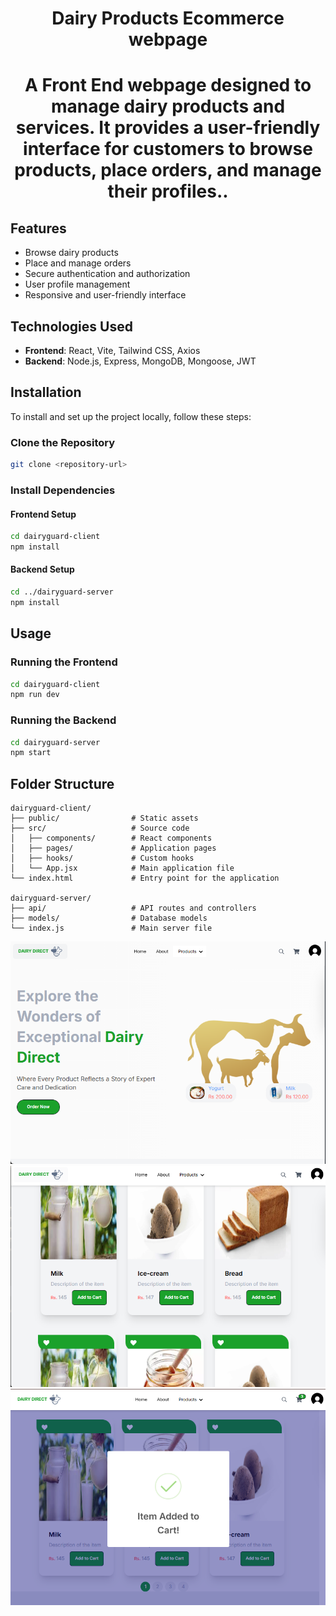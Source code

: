 <h1 align="center">Dairy Products Ecommerce webpage</h1>
<h1 align="center">A Front End webpage designed to manage dairy products and services. It provides a user-friendly interface for customers to browse products, place orders, and manage their profiles..</h1>

## Features
- Browse dairy products
- Place and manage orders
- Secure authentication and authorization
- User profile management
- Responsive and user-friendly interface

## Technologies Used
- **Frontend**: React, Vite, Tailwind CSS, Axios
- **Backend**: Node.js, Express, MongoDB, Mongoose, JWT

## Installation
To install and set up the project locally, follow these steps:

### Clone the Repository
```bash
git clone <repository-url>
```

### Install Dependencies
#### Frontend Setup
```bash
cd dairyguard-client
npm install
```

#### Backend Setup
```bash
cd ../dairyguard-server
npm install
```

## Usage
### Running the Frontend
```bash
cd dairyguard-client
npm run dev
```

### Running the Backend
```bash
cd dairyguard-server
npm start
```

## Folder Structure
```
dairyguard-client/
├── public/                # Static assets
├── src/                   # Source code
│   ├── components/        # React components
│   ├── pages/             # Application pages
│   ├── hooks/             # Custom hooks
│   └── App.jsx            # Main application file
└── index.html             # Entry point for the application

dairyguard-server/
├── api/                   # API routes and controllers
├── models/                # Database models
└── index.js               # Main server file
```

![Dairy Guard](./preview1.png)
![Dairy Guard](./preview2.png)
![Dairy Guard](./preview3.png)


